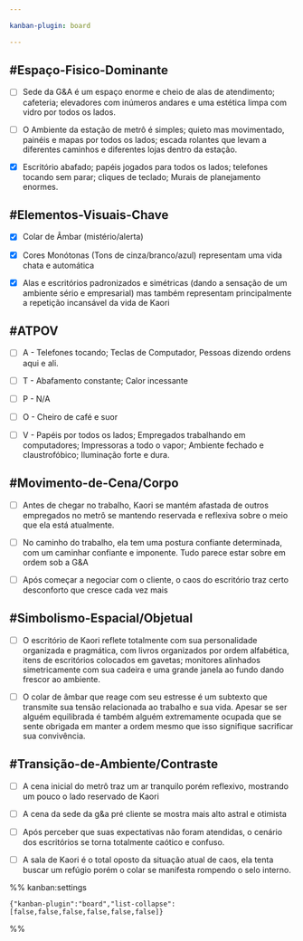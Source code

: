 ```yaml
---

kanban-plugin: board

---
```


## #Espaço-Fisico-Dominante

- [ ] Sede da G&A é um espaço enorme e cheio de alas de atendimento; cafeteria; elevadores com inúmeros andares e uma estética limpa com vidro por todos os lados.
- [ ] O Ambiente da estação de metrô é simples; quieto mas movimentado, painéis e mapas por todos os lados; escada rolantes que levam a diferentes caminhos e diferentes lojas dentro da estação.
- [x] Escritório abafado; papéis jogados para todos os lados; telefones tocando sem parar; cliques de teclado; Murais de planejamento enormes.


## #Elementos-Visuais-Chave

- [x] Colar de Âmbar (mistério/alerta)
- [x] Cores Monótonas (Tons de cinza/branco/azul) representam uma vida chata e automática
- [x] Alas e escritórios padronizados e simétricas (dando a sensação de um ambiente sério e empresarial) mas também representam principalmente a repetição incansável da vida de Kaori


## #ATPOV

- [ ] A - Telefones tocando; Teclas de Computador, Pessoas dizendo ordens aqui e ali.
- [ ] T - Abafamento constante; Calor incessante
- [ ] P - N/A
- [ ] O - Cheiro de café e suor
- [ ] V - Papéis por todos os lados; Empregados trabalhando em computadores; Impressoras a todo o vapor; Ambiente fechado e claustrofóbico; Iluminação forte e dura.


## #Movimento-de-Cena/Corpo

- [ ] Antes de chegar no trabalho, Kaori se mantém afastada de outros empregados no metrô se mantendo reservada e reflexiva sobre o meio que ela está atualmente.
- [ ] No caminho do trabalho, ela tem uma postura confiante determinada, com um caminhar confiante e imponente. Tudo parece estar sobre em ordem sob a G&A
- [ ] Após começar a negociar com o cliente, o caos do escritório traz certo desconforto que cresce cada vez mais


## #Simbolismo-Espacial/Objetual

- [ ] O escritório de Kaori reflete totalmente com sua personalidade organizada e pragmática, com livros organizados por ordem alfabética, itens de escritórios colocados em gavetas; monitores alinhados simetricamente com sua cadeira e uma grande janela ao fundo dando frescor ao ambiente.
- [ ] O colar de âmbar que reage com seu estresse é um subtexto que transmite sua tensão relacionada ao trabalho e sua vida. Apesar se ser alguém equilibrada é também alguém extremamente ocupada que se sente obrigada em manter a ordem mesmo que isso signifique sacrificar sua convivência.


## #Transição-de-Ambiente/Contraste

- [ ] A cena inicial do metrô traz um ar tranquilo porém reflexivo, mostrando um pouco o lado reservado de Kaori
- [ ] A cena da sede da g&a pré cliente se mostra mais alto astral e otimista
- [ ] Após perceber que suas expectativas não foram atendidas, o cenário dos escritórios se torna totalmente caótico e confuso.
- [ ] A sala de Kaori é o total oposto da situação atual de caos, ela tenta buscar um refúgio porém o colar se manifesta rompendo o selo interno.




%% kanban:settings
```
{"kanban-plugin":"board","list-collapse":[false,false,false,false,false,false]}
```
%%